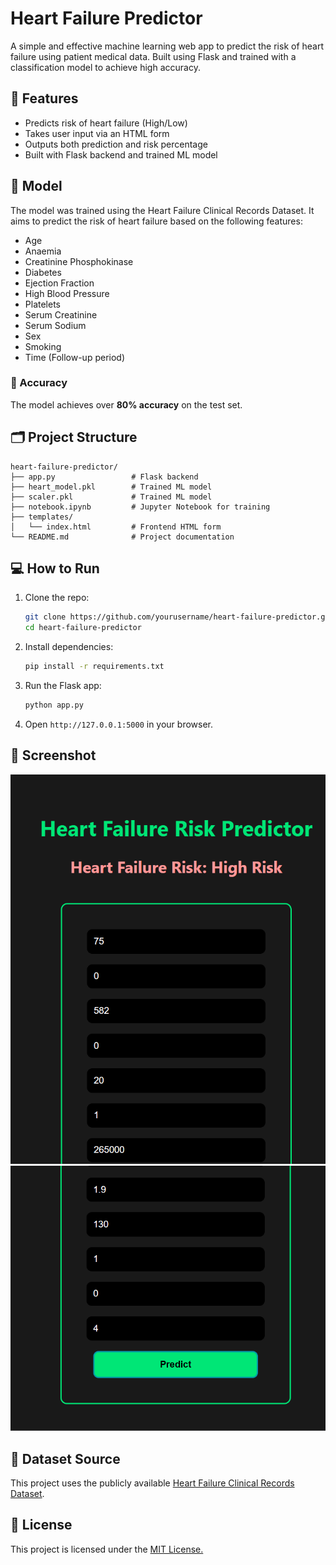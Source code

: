 # Heart Failure Predictor

A simple and effective machine learning web app to predict the risk of heart failure using patient medical data. Built using Flask and trained with a classification model to achieve high accuracy.

## 🚀 Features

* Predicts risk of heart failure (High/Low)
* Takes user input via an HTML form
* Outputs both prediction and risk percentage
* Built with Flask backend and trained ML model

## 🧠 Model

The model was trained using the Heart Failure Clinical Records Dataset. It aims to predict the risk of heart failure based on the following features:

* Age
* Anaemia
* Creatinine Phosphokinase
* Diabetes
* Ejection Fraction
* High Blood Pressure
* Platelets
* Serum Creatinine
* Serum Sodium
* Sex
* Smoking
* Time (Follow-up period)

### 🎯 Accuracy

The model achieves over **80% accuracy** on the test set.

## 🗂️ Project Structure

```
heart-failure-predictor/
├── app.py                 # Flask backend
├── heart_model.pkl        # Trained ML model
├── scaler.pkl             # Trained ML model
├── notebook.ipynb         # Jupyter Notebook for training
├── templates/
│   └── index.html         # Frontend HTML form
└── README.md              # Project documentation
```

## 💻 How to Run

1. Clone the repo:

   ```bash
   git clone https://github.com/yourusername/heart-failure-predictor.git
   cd heart-failure-predictor
   ```
2. Install dependencies:

   ```bash
   pip install -r requirements.txt
   ```
3. Run the Flask app:

   ```bash
   python app.py
   ```
4. Open `http://127.0.0.1:5000` in your browser.

## 📸 Screenshot

![App Screenshot](image1.png)
![App Screenshot](image2.png)

## 📁 Dataset Source

This project uses the publicly available [Heart Failure Clinical Records Dataset](https://www.kaggle.com/datasets/andrewmvd/heart-failure-clinical-data).

## 📜 License

This project is licensed under the [MIT License.](licence)
